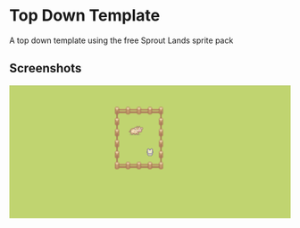# Top Down Template
A top down template using the free Sprout Lands sprite pack

## Screenshots
![epic sauce](2022-02-20-00-52-13.png)
